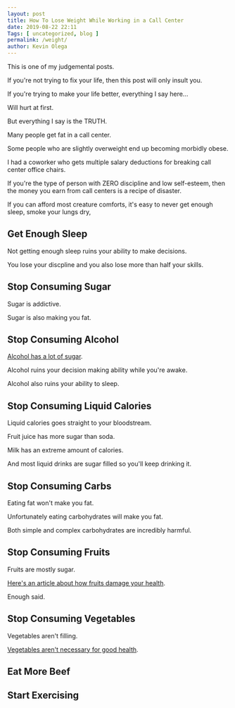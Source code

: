 ```yaml
--- 
layout: post 
title: How To Lose Weight While Working in a Call Center
date: 2019-08-22 22:11
Tags: [ uncategorized, blog ]
permalink: /weight/ 
author: Kevin Olega 
--- 
```

This is one of my judgemental posts.

If you're not trying to fix your life, then this post will only insult you.

If you're trying to make your life better, everything I say here...

Will hurt at first.

But everything I say is the TRUTH.

Many people get fat in a call center.

Some people who are slightly overweight end up becoming morbidly obese.

I had a coworker who gets multiple salary deductions for breaking call center office chairs.

If you're the type of person with ZERO discipline and low self-esteem, then the money you earn from call centers is a recipe of disaster.

If you can afford most creature comforts, it's easy to never get enough sleep, smoke your lungs dry, 

## Get Enough Sleep

Not getting enough sleep ruins your ability to make decisions.

You lose your discpline and you also lose more than half your skills.

## Stop Consuming Sugar

Sugar is addictive.

Sugar is also making you fat.

## Stop Consuming Alcohol

[Alcohol has a lot of sugar](https://www.healthline.com/nutrition/alcohol-and-low-carb-diet#empty-calories). 

Alcohol ruins your decision making ability while you're awake.

Alcohol also ruins your ability to sleep.

## Stop Consuming Liquid Calories

Liquid calories goes straight to your bloodstream.

Fruit juice has more sugar than soda.

Milk has an extreme amount of calories.

And most liquid drinks are sugar filled so you'll keep drinking it.

## Stop Consuming Carbs

Eating fat won't make you fat.

Unfortunately eating carbohydrates will make you fat.

Both simple and complex carbohydrates are incredibly harmful.

## Stop Consuming Fruits

Fruits are mostly sugar.

[Here's an article about how fruits damage your health](https://universityhealthnews.com/daily/high-sugar-content-fruit-damaging-health-waistline/).

Enough said.

## Stop Consuming Vegetables

Vegetables aren't filling.

[Vegetables aren't necessary for good health](http://highsteaks.com/do-you-need-veggies-to-be-healthy-a-response-to-marks-daily-apple-caveat-vegor/).

## Eat More Beef

[](https://justmeat.co/)

## Start Exercising

